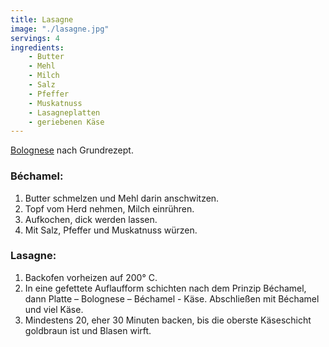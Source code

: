 ```yaml
---
title: Lasagne
image: "./lasagne.jpg"
servings: 4
ingredients:
    - Butter
    - Mehl
    - Milch
    - Salz
    - Pfeffer
    - Muskatnuss
    - Lasagneplatten
    - geriebenen Käse
---
```


[Bolognese](/cooks/bolognese/) nach Grundrezept.

### Béchamel:

1. Butter schmelzen und Mehl darin anschwitzen.
2. Topf vom Herd nehmen, Milch einrühren.
3. Aufkochen, dick werden lassen.
4. Mit Salz, Pfeffer und Muskatnuss würzen.

### Lasagne:

1. Backofen vorheizen auf 200° C.
2. In eine gefettete Auflaufform schichten nach dem Prinzip Béchamel, dann Platte – Bolognese – Béchamel - Käse. Abschließen mit Béchamel und viel Käse.
3. Mindestens 20, eher 30 Minuten backen, bis die oberste Käseschicht goldbraun ist und Blasen wirft.
